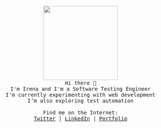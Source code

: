 <p align="center">
  <img src="https://image.flaticon.com/icons/svg/616/616564.svg" width="200px">
  <br>
  <samp>
    Hi there 👋 <br>
    I'm Irena and I'm a Software Testing Engineer <br>
    I'm currently experimenting with web development <br>
    I’m also exploring test automation <br>
    <br>
    Find me on the Internet: <br>
    <a href="https://twitter.com/irenajovanowska">Twitter</a> | 
    <a href="https://linkedin.com/in/irenajovanowska">LinkedIn</a> |
    <a href="https://irenajovanovska.com/">Portfolio</a> <br> 
  </samp>
</p>
